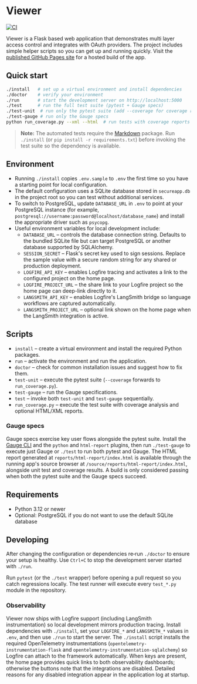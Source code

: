 # Viewer

[![CI](https://github.com/curtcox/Viewer/actions/workflows/ci.yml/badge.svg)](https://github.com/curtcox/Viewer/actions/workflows/ci.yml)

Viewer is a Flask based web application that demonstrates multi layer access control and integrates with OAuth providers.
The project includes simple helper scripts so you can get up and running quickly.
Visit the [published GitHub Pages site](https://curtcox.github.io/Viewer/) for a hosted build of the app.

## Quick start

```bash
./install   # set up a virtual environment and install dependencies
./doctor    # verify your environment
./run       # start the development server on http://localhost:5000
./test      # run the full test suite (pytest + Gauge specs)
./test-unit  # run only the pytest suite (add --coverage for coverage reports)
./test-gauge # run only the Gauge specs
python run_coverage.py --xml --html  # run tests with coverage reports (optional)
```

> **Note:** The automated tests require the [Markdown](https://python-markdown.github.io/) package. Run `./install` (or
> `pip install -r requirements.txt`) before invoking the test suite so the dependency is available.

## Environment

* Running `./install` copies `.env.sample` to `.env` the first time so you have a starting point for local configuration.
* The default configuration uses a SQLite database stored in `secureapp.db` in the project root so you can test without
  additional services.
* To switch to PostgreSQL, update `DATABASE_URL` in `.env` to point at your PostgreSQL instance (for example,
  `postgresql://username:password@localhost/database_name`) and install the appropriate driver such as `psycopg`.
* Useful environment variables for local development include:
  * `DATABASE_URL` – controls the database connection string.  Defaults to the bundled SQLite file but can target
    PostgreSQL or another database supported by SQLAlchemy.
  * `SESSION_SECRET` – Flask's secret key used to sign sessions.  Replace the sample value with a secure random string
    for any shared or production deployment.
  * `LOGFIRE_API_KEY` – enables Logfire tracing and activates a link to the configured project on the home page.
  * `LOGFIRE_PROJECT_URL` – the share link to your Logfire project so the home page can deep-link directly to it.
  * `LANGSMITH_API_KEY` – enables Logfire's LangSmith bridge so language workflows are captured automatically.
  * `LANGSMITH_PROJECT_URL` – optional link shown on the home page when the LangSmith integration is active.
## Scripts

* `install` – create a virtual environment and install the required Python packages.
* `run` – activate the environment and run the application.
* `doctor` – check for common installation issues and suggest how to fix them.
* `test-unit` – execute the pytest suite (`--coverage` forwards to `run_coverage.py`).
* `test-gauge` – run the Gauge specifications.
* `test` – invoke both `test-unit` and `test-gauge` sequentially.
* `run_coverage.py` – execute the test suite with coverage analysis and optional HTML/XML reports.

### Gauge specs

Gauge specs exercise key user flows alongside the pytest suite. Install the
[Gauge CLI](https://docs.gauge.org/getting_started/installing-gauge.html) and the
`python` and `html-report` plugins, then run `./test-gauge` to execute just Gauge or `./test` to run both pytest and
Gauge. The HTML report generated at `reports/html-report/index.html` is available
through the running app's source browser at `/source/reports/html-report/index.html`,
alongside unit test and coverage results. A build is only considered passing when
both the pytest suite and the Gauge specs succeed.

## Requirements

* Python 3.12 or newer
* Optional: PostgreSQL if you do not want to use the default SQLite database

## Developing

After changing the configuration or dependencies re‑run `./doctor` to ensure your setup is healthy.  Use `Ctrl+C` to stop
 the development server started with `./run`.

Run `pytest` (or the `./test` wrapper) before opening a pull request so you catch regressions locally.  The test runner will
execute every `test_*.py` module in the repository.

### Observability

Viewer now ships with Logfire support (including LangSmith instrumentation) so local development mirrors production
tracing.  Install dependencies with `./install`, set your `LOGFIRE_*` and `LANGSMITH_*` values in `.env`, and then use `./run`
to start the server.  The `./install` script installs the required OpenTelemetry instrumentations (`opentelemetry-
instrumentation-flask` and `opentelemetry-instrumentation-sqlalchemy`) so Logfire can attach to the framework automatically.
When keys are present, the home page provides quick links to both observability dashboards; otherwise the buttons note that
the integrations are disabled.  Detailed reasons for any disabled integration appear in the application log at startup.
